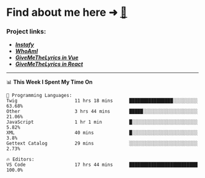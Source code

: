 # Find about me here ➜ [🧑](https://pauabella.dev)

### Project links:
- ***[Instafy](https://instafy.me)***
- ***[WhoAmI](https://pauabella.dev)***
- ***[GiveMeTheLyrics in Vue](https://lyrics.pauabella.dev)***
- ***[GiveMeTheLyrics in React](https://pauabella.dev/GiveMeTheLyrics)***

---
<!--START_SECTION:waka-->
📊 **This Week I Spent My Time On** 

```text
💬 Programming Languages: 
Twig                     11 hrs 18 mins      ████████████████░░░░░░░░░   63.68% 
Other                    3 hrs 44 mins       █████░░░░░░░░░░░░░░░░░░░░   21.06% 
JavaScript               1 hr 1 min          █░░░░░░░░░░░░░░░░░░░░░░░░   5.82% 
XML                      40 mins             █░░░░░░░░░░░░░░░░░░░░░░░░   3.8% 
Gettext Catalog          29 mins             ░░░░░░░░░░░░░░░░░░░░░░░░░   2.73%

🔥 Editors: 
VS Code                  17 hrs 44 mins      █████████████████████████   100.0%

```


<!--END_SECTION:waka-->
